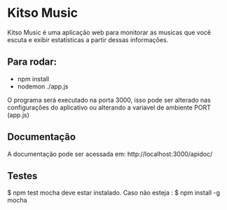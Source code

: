 # Kitso Music
Kitso Music é uma aplicação web para monitorar as musicas que você escuta e exibir estatísticas a partir dessas informações.

## Para rodar:
- npm install
- nodemon ./app.js

O programa será executado na porta 3000, isso pode ser alterado nas configurações do aplicativo ou alterando a variavel de ambiente PORT (app.js)

## Documentação
A documentação pode ser acessada em: http://localhost:3000/apidoc/

## Testes
$ npm test 
mocha deve estar instalado. Caso não esteja :
$ npm install -g mocha 
